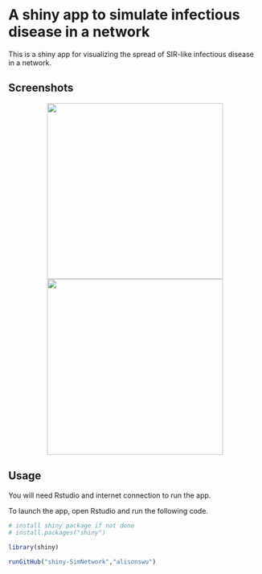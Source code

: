 # A shiny app to simulate infectious disease in a network 

This is a shiny app for visualizing the spread of SIR-like infectious disease in a network.

## Screenshots


<p align="center">
  <img src="https://github.com/alisonswu/shiny-SimNetwork/screenshot1.png" width="350"/>
  <img src="https://github.com/alisonswu/shiny-SimNetwork/screenshot2.png" width="350"/>
</p>

## Usage

You will need Rstudio and internet connection to run the app.

To launch the app, open Rstudio and run the following code. 

```R
# install shiny package if not done
# install.packages("shiny")

library(shiny)

runGitHub("shiny-SimNetwork","alisonswu")

